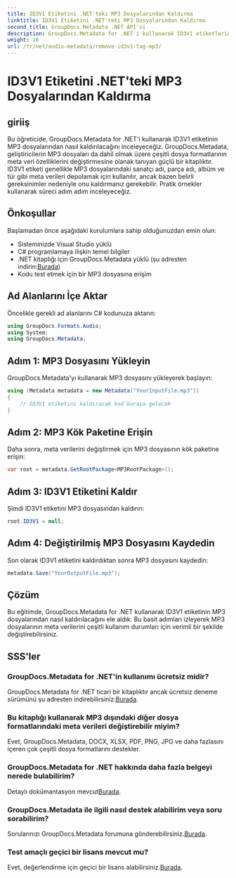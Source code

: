 ```yaml
---
title: ID3V1 Etiketini .NET'teki MP3 Dosyalarından Kaldırma
linktitle: ID3V1 Etiketini .NET'teki MP3 Dosyalarından Kaldırma
second_title: GroupDocs.Metadata .NET API'si
description: GroupDocs.Metadata for .NET'i kullanarak ID3V1 etiketlerini MP3 dosyalarından nasıl kaldıracağınızı öğrenin. Pratik örneklerle kolay adım adım kılavuz.
weight: 16
url: /tr/net/audio-metadata/remove-id3v1-tag-mp3/
---
```


# ID3V1 Etiketini .NET'teki MP3 Dosyalarından Kaldırma

## giriiş
Bu öğreticide, GroupDocs.Metadata for .NET'i kullanarak ID3V1 etiketinin MP3 dosyalarından nasıl kaldırılacağını inceleyeceğiz. GroupDocs.Metadata, geliştiricilerin MP3 dosyaları da dahil olmak üzere çeşitli dosya formatlarının meta veri özelliklerini değiştirmesine olanak tanıyan güçlü bir kitaplıktır. ID3V1 etiketi genellikle MP3 dosyalarındaki sanatçı adı, parça adı, albüm ve tür gibi meta verileri depolamak için kullanılır, ancak bazen belirli gereksinimler nedeniyle onu kaldırmanız gerekebilir. Pratik örnekler kullanarak süreci adım adım inceleyeceğiz.
## Önkoşullar
Başlamadan önce aşağıdaki kurulumlara sahip olduğunuzdan emin olun:
- Sisteminizde Visual Studio yüklü
- C# programlamaya ilişkin temel bilgiler
-  .NET kitaplığı için GroupDocs.Metadata yüklü (şu adresten indirin:[Burada](https://releases.groupdocs.com/metadata/net/))
- Kodu test etmek için bir MP3 dosyasına erişim

## Ad Alanlarını İçe Aktar
Öncelikle gerekli ad alanlarını C# kodunuza aktarın:
```csharp
using GroupDocs.Formats.Audio;
using System;
using GroupDocs.Metadata;
```
## Adım 1: MP3 Dosyasını Yükleyin
GroupDocs.Metadata'yı kullanarak MP3 dosyasını yükleyerek başlayın:
```csharp
using (Metadata metadata = new Metadata("YourInputFile.mp3"))
{
    // ID3V1 etiketini kaldıracak kod buraya gelecek
}
```
## Adım 2: MP3 Kök Paketine Erişin
Daha sonra, meta verilerini değiştirmek için MP3 dosyasının kök paketine erişin:
```csharp
var root = metadata.GetRootPackage<MP3RootPackage>();
```
## Adım 3: ID3V1 Etiketini Kaldır
Şimdi ID3V1 etiketini MP3 dosyasından kaldırın:
```csharp
root.ID3V1 = null;
```
## Adım 4: Değiştirilmiş MP3 Dosyasını Kaydedin
Son olarak ID3V1 etiketini kaldırdıktan sonra MP3 dosyasını kaydedin:
```csharp
metadata.Save("YourOutputFile.mp3");
```

## Çözüm
Bu eğitimde, GroupDocs.Metadata for .NET kullanarak ID3V1 etiketinin MP3 dosyalarından nasıl kaldırılacağını ele aldık. Bu basit adımları izleyerek MP3 dosyalarının meta verilerini çeşitli kullanım durumları için verimli bir şekilde değiştirebilirsiniz.

## SSS'ler
### GroupDocs.Metadata for .NET'in kullanımı ücretsiz midir?
 GroupDocs.Metadata for .NET ticari bir kitaplıktır ancak ücretsiz deneme sürümünü şu adresten indirebilirsiniz:[Burada](https://releases.groupdocs.com/).
### Bu kitaplığı kullanarak MP3 dışındaki diğer dosya formatlarındaki meta verileri değiştirebilir miyim?
Evet, GroupDocs.Metadata, DOCX, XLSX, PDF, PNG, JPG ve daha fazlasını içeren çok çeşitli dosya formatlarını destekler.
### GroupDocs.Metadata for .NET hakkında daha fazla belgeyi nerede bulabilirim?
 Detaylı dokümantasyon mevcut[Burada](https://tutorials.groupdocs.com/metadata/net/).
### GroupDocs.Metadata ile ilgili nasıl destek alabilirim veya soru sorabilirim?
 Sorularınızı GroupDocs.Metadata forumuna gönderebilirsiniz.[Burada](https://forum.groupdocs.com/c/metadata/14).
### Test amaçlı geçici bir lisans mevcut mu?
 Evet, değerlendirme için geçici bir lisans alabilirsiniz.[Burada](https://purchase.groupdocs.com/temporary-license/).
